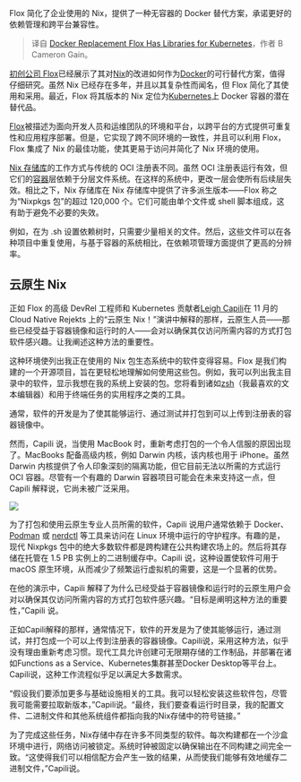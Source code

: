 
<!--
title: Docker替代品Flox有Kubernetes的库
cover: https://cdn.thenewstack.io/media/2025/01/c7fe7be5-capture-decran-2025-01-10-201516-1.png
-->

Flox 简化了企业使用的 Nix，提供了一种无容器的 Docker 替代方案，承诺更好的依赖管理和跨平台兼容性。

> 译自 [Docker Replacement Flox Has Libraries for Kubernetes](https://thenewstack.io/docker-replacement-flox-has-libraries-for-kubernetes/)，作者 B Cameron Gain。

[初创公司 Flox](https://thenewstack.io/flox-gears-up-nix-for-the-enterprise/)已经展示了其对[Nix](https://thenewstack.io/flox-gears-up-nix-for-the-enterprise/)的改进如何作为[Docker](https://thenewstack.io/when-webassembly-replaces-docker/)的可行替代方案，值得仔细研究。虽然 Nix 已经存在多年，并且以其复杂性而闻名，但 Flox 简化了其使用和采用。最近，Flox 将其版本的 Nix 定位为[Kubernetes](https://thenewstack.io/kubernetes/)上 Docker 容器的潜在替代品。

[Flox](https://flox.dev/)被描述为面向开发人员和运维团队的环境和平台，以跨平台的方式提供可重复性和应用程序部署。但是，它实现了跨不同环境的一致性，并且可以利用 Flox，Flox 集成了 Nix 的最佳功能，使其更易于访问并简化了 Nix 环境的使用。

[Nix 存储库](https://nixos.org/)的工作方式与传统的 OCI 注册表不同。虽然 OCI 注册表运行有效，但它们的[容器](https://thenewstack.io/containers/)层依赖于分层文件系统。在这样的系统中，更改一层会使所有后续层失效。相比之下，Nix 存储库在 Nix 存储库中提供了许多派生版本——Flox 称之为“Nixpkgs 包”的超过 120,000 个。它们可能由单个文件或 shell 脚本组成，这有助于避免不必要的失效。

例如，在为 .sh 设置依赖树时，只需要少量相关的文件。然后，这些文件可以在各种项目中重复使用，与基于容器的系统相比，在依赖项管理方面提供了更高的分辨率。

## 云原生 Nix

正如 Flox 的高级 DevRel 工程师和 Kubernetes 贡献者[Leigh Capili](https://www.linkedin.com/in/leighcs/)在 11 月的 Cloud Native Rejekts 上的“云原生 Nix！”演讲中解释的那样，云原生人员——那些已经受益于容器镜像和运行时的人——会对以确保其仅访问所需内容的方式打包软件感兴趣。让我阐述这种方法的重要性。

这种环境使列出我正在使用的 Nix 包生态系统中的软件变得容易。Flox 是我们构建的一个开源项目，旨在更轻松地理解如何使用这些包。例如，我可以列出我主目录中的软件，显示我想在我的系统上安装的包。您将看到诸如[zsh](https://www.zsh.org/)（我最喜欢的文本编辑器）和用于终端任务的实用程序之类的工具。

通常，软件的开发是为了使其能够运行、通过测试并打包到可以上传到注册表的容器镜像中。

然而，Capili 说，当使用 MacBook 时，重新考虑打包的一个令人信服的原因出现了。MacBooks 配备高级内核，例如 Darwin 内核，该内核也用于 iPhone。虽然 Darwin 内核提供了令人印象深刻的隔离功能，但它目前无法以所需的方式运行 OCI 容器。尽管有一个有趣的 Darwin 容器项目可能会在未来支持这一点，但 Capili 解释说，它尚未被广泛采用。

![](https://cdn.thenewstack.io/media/2025/01/097ce3c3-img_20241110_163428664_hdr-1024x771.jpg)

为了打包和使用云原生专业人员所需的软件，Capili 说用户通常依赖于 Docker、[Podman](https://thenewstack.io/whats-new-with-podman-5-multiplatform-images-vm-support/) 或 [nerdctl](https://thenewstack.io/containers/how-to-deploy-containers-with-nerdctl/) 等工具来访问在 Linux 环境中运行的守护程序。有趣的是，现代 Nixpkgs 包中的绝大多数软件都是跨构建在公共构建农场上的。然后将其存储在托管在 1.5 PB 实例上的二进制缓存中。Capili 说，这种设置使软件可用于 macOS 原生环境，从而减少了频繁运行虚拟机的需要，这是一个显著的优势。

在他的演示中，Capili 解释了为什么已经受益于容器镜像和运行时的云原生用户会对以确保其仅访问所需内容的方式打包软件感兴趣。“目标是阐明这种方法的重要性，”Capili 说。

正如Capili解释的那样，通常情况下，软件的开发是为了使其能够运行，通过测试，并打包成一个可以上传到注册表的容器镜像。Capili说，采用这种方法，似乎没有理由重新考虑习惯。现代工具允许创建可无限期存储的工作制品，并部署在诸如Functions as a Service、Kubernetes集群甚至Docker Desktop等平台上。Capili说，这种工作流程似乎足以满足大多数需求。

“假设我们要添加更多与基础设施相关的工具。我可以轻松安装这些软件包，尽管我可能需要拉取新版本，”Capili说。“最终，我们要查看运行时目录，我的配置文件、二进制文件和其他系统组件都指向我的Nix存储中的符号链接。”

为了完成这些任务，Nix存储中存在许多不同类型的软件。每次构建都在一个沙盒环境中进行，网络访问被锁定。系统时钟被固定以确保输出在不同构建之间完全一致。“这使得我们可以相信配方会产生一致的结果，从而使我们能够有效地缓存二进制文件，”Capili说。
